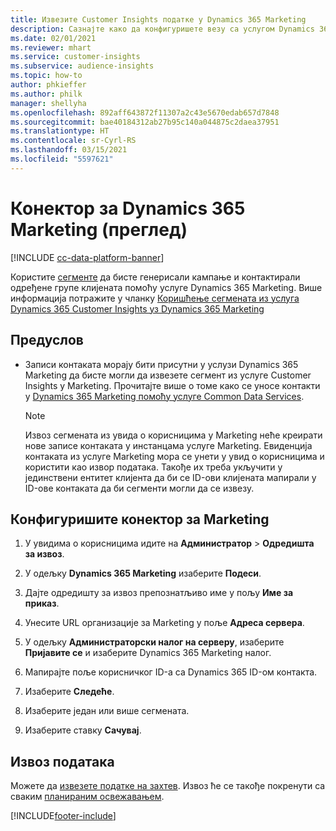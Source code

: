 ```yaml
---
title: Извезите Customer Insights податке у Dynamics 365 Marketing
description: Сазнајте како да конфигуришете везу са услугом Dynamics 365 Marketing.
ms.date: 02/01/2021
ms.reviewer: mhart
ms.service: customer-insights
ms.subservice: audience-insights
ms.topic: how-to
author: phkieffer
ms.author: philk
manager: shellyha
ms.openlocfilehash: 892aff643872f11307a2c43e5670edab657d7848
ms.sourcegitcommit: bae40184312ab27b95c140a044875c2daea37951
ms.translationtype: HT
ms.contentlocale: sr-Cyrl-RS
ms.lasthandoff: 03/15/2021
ms.locfileid: "5597621"
---
```

# <a name="connector-for-dynamics-365-marketing-preview"></a>Конектор за Dynamics 365 Marketing (преглед)

[!INCLUDE [cc-data-platform-banner](../includes/cc-data-platform-banner.md)]

Користите [сегменте](segments.md) да бисте генерисали кампање и контактирали одређене групе клијената помоћу услуге Dynamics 365 Marketing. Више информација потражите у чланку [Коришћење сегмената из услуга Dynamics 365 Customer Insights уз Dynamics 365 Marketing](/dynamics365/marketing/customer-insights-segments)

## <a name="prerequisite"></a>Предуслов

- Записи контаката морају бити присутни у услузи Dynamics 365 Marketing да бисте могли да извезете сегмент из услуге Customer Insights у Marketing. Прочитајте више о томе како се уносе контакти у [Dynamics 365 Marketing помоћу услуге Common Data Services](connect-power-query.md).

  > [!NOTE]
  > Извоз сегмената из увида о корисницима у Marketing неће креирати нове записе контаката у инстанцама услуге Marketing. Евиденција контаката из услуге Marketing мора се унети у увид о корисницима и користити као извор података. Такође их треба укључити у јединствени ентитет клијента да би се ID-ови клијената мапирали у ID-ове контаката да би сегменти могли да се извезу.

## <a name="configure-the-connector-for-marketing"></a>Конфигуришите конектор за Marketing

1. У увидима о корисницима идите на **Администратор** > **Одредишта за извоз**.

1. У одељку **Dynamics 365 Marketing** изаберите **Подеси**.

1. Дајте одредишту за извоз препознатљиво име у пољу **Име за приказ**.

1. Унесите URL организације за Marketing у поље **Адреса сервера**.

1. У одељку **Администраторски налог на серверу**, изаберите **Пријавите се** и изаберите Dynamics 365 Marketing налог.

1. Мапирајте поље корисничког ID-а са Dynamics 365 ID-ом контакта.

1. Изаберите **Следеће**.

1. Изаберите један или више сегмената.

1. Изаберите ставку **Сачувај**.

## <a name="export-the-data"></a>Извоз података

Можете да [извезете податке на захтев](export-destinations.md). Извоз ће се такође покренути са сваким [планираним освежавањем](system.md#schedule-tab).


[!INCLUDE[footer-include](../includes/footer-banner.md)]